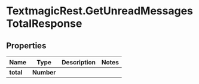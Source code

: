 # TextmagicRest.GetUnreadMessagesTotalResponse

## Properties
Name | Type | Description | Notes
------------ | ------------- | ------------- | -------------
**total** | **Number** |  | 


